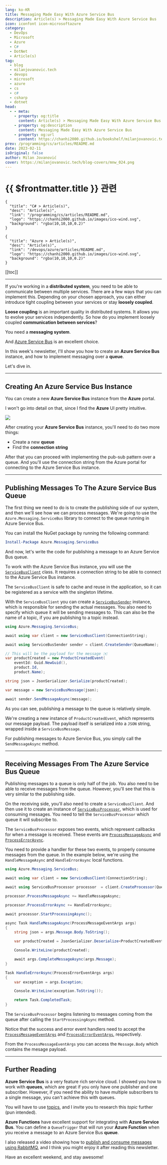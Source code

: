 ```yaml
---
lang: ko-KR
title: Messaging Made Easy With Azure Service Bus
description: Article(s) > Messaging Made Easy With Azure Service Bus
icon: iconfont icon-microsoftazure
category: 
  - DevOps
  - Microsoft
  - Azure
  - C#
  - DotNet
  - Article(s)
tag: 
  - blog
  - milanjovanovic.tech
  - devops
  - microsoft
  - azure
  - cs
  - c#
  - csharp
  - dotnet
head:
  - - meta:
    - property: og:title
      content: Article(s) > Messaging Made Easy With Azure Service Bus
    - property: og:description
      content: Messaging Made Easy With Azure Service Bus
    - property: og:url
      content: https://chanhi2000.github.io/bookshelf/milanjovanovic.tech/messaging-made-easy-with-azure-service-bus.html
prev: /programming/cs/articles/README.md
date: 2023-02-11
isOriginal: false
author: Milan Jovanović
cover: https://milanjovanovic.tech/blog-covers/mnw_024.png
---
```


# {{ $frontmatter.title }} 관련

```component VPCard
{
  "title": "C# > Article(s)",
  "desc": "Article(s)",
  "link": "/programming/cs/articles/README.md",
  "logo": "https://chanhi2000.github.io/images/ico-wind.svg",
  "background": "rgba(10,10,10,0.2)"
}
```

```component VPCard
{
  "title": "Azure > Article(s)",
  "desc": "Article(s)",
  "link": "/devops/azure/articles/README.md",
  "logo": "https://chanhi2000.github.io/images/ico-wind.svg",
  "background": "rgba(10,10,10,0.2)"
}
```

[[toc]]

---

<SiteInfo
  name="Messaging Made Easy With Azure Service Bus"
  desc="If you're working in a distributed system, you need to be able to communicate between multiple services. There are a few ways that you can implement this. Depending on your chosen approach, you can either introduce tight coupling between your services or stay loosely coupled. Loose coupling is an important quality in a distributed system. It will allow you to evolve your services independently. So how do you implement loosely coupled communication between services?"
  url="https://milanjovanovic.tech/blog/messaging-made-easy-with-azure-service-bus/"
  logo="https://milanjovanovic.tech/profile_favicon.png"
  preview="https://milanjovanovic.tech/blog-covers/mnw_024.png"/>

If you're working in a **distributed system**, you need to be able to communicate between multiple services. There are a few ways that you can implement this. Depending on your chosen approach, you can either introduce tight coupling between your services or stay **loosely coupled**.

**Loose coupling** is an important quality in distributed systems. It allows you to evolve your services independently. So how do you implement loosely coupled **communication between services**?

You need a **messaging system**.

And [<VPIcon icon="fa-brands fa-microsoft"/>Azure Service Bus](https://learn.microsoft.com/en-us/azure/service-bus-messaging/service-bus-messaging-overview) is an excellent choice.

In this week's newsletter, I'll show you how to create an **Azure Service Bus** instance, and how to implement messaging over a **queue**.

Let's dive in.

---

## Creating An Azure Service Bus Instance

You can create a new **Azure Service Bus** instance from the **Azure** portal.

I won't go into detail on that, since I find the **Azure** UI pretty intuitive.

![](https://milanjovanovic.tech/blogs/mnw_024/service_bus.png?imwidth=1920)

After creating your **Azure Service Bus** instance, you'll need to do two more things:

- Create a new **queue**
- Find the **connection string**

After that you can proceed with implementing the pub-sub pattern over a queue. And you'll use the connection string from the Azure portal for connecting to the Azure Service Bus instance.

---

## Publishing Messages To The Azure Service Bus Queue

The first thing we need to do is to create the publishing side of our system, and then we'll see how we can process messages. We're going to use the `Azure.Messaging.ServiceBus` library to connect to the queue running in Azure Service Bus.

You can install the NuGet package by running the following command:

```powershell
Install-Package Azure.Messaging.ServiceBus
```

And now, let's write the code for publishing a message to an Azure Service Bus queue.

To work with the Azure Service Bus instance, you will use the [<VPIcon icon="fa-brands fa-microsoft"/>`ServiceBusClient`](https://learn.microsoft.com/en-us/dotnet/api/azure.messaging.servicebus.servicebusclient?view=azure-dotnet) class. It requires a connection string to be able to connect to the Azure Service Bus instance.

The `ServiceBusClient` is safe to cache and reuse in the application, so it can be registered as a service with the singleton lifetime.

With the `ServiceBusClient` you can create a [<VPIcon icon="fa-brands fa-microsoft"/>`ServiceBusSender`](https://learn.microsoft.com/en-us/dotnet/api/azure.messaging.servicebus.servicebussender?view=azure-dotnet) instance, which is responsible for sending the actual messages. You also need to specify which queue it will be sending messages to. This can also be the name of a topic, if you are publishing to a topic instead.

```cs
using Azure.Messaging.ServiceBus;

await using var client = new ServiceBusClient(ConnectionString);

await using ServiceBusSender sender = client.CreateSender(QueueName);

// This will be the payload for the message ✉️
var productCreated = new ProductCreatedEvent(
    eventId: Guid.NewGuid(),
    product.Id,
    product.Name);

string json = JsonSerializer.Serialize(productCreated);

var message = new ServiceBusMessage(json);

await sender.SendMessageAsync(message);

```

As you can see, publishing a message to the queue is relatively simple.

We're creating a new instance of `ProductCreatedEvent`, which represents our message payload. The payload itself is serialized into a `JSON` string, wrapped inside a `ServiceBusMessage`.

For publishing messages to Azure Service Bus, you simply call the `SendMessageAsync` method.

---

## Receiving Messages From The Azure Service Bus Queue

Publishing messages to a queue is only half of the job. You also need to be able to receive messages from the queue. However, you'll see that this is very similar to the publishing side.

On the receiving side, you'll also need to create a `ServiceBusClient`. And then use it to create an instance of [<VPIcon icon="fa-brands fa-microsoft"/>`ServiceBusProcessor`](https://learn.microsoft.com/en-us/dotnet/api/azure.messaging.servicebus.servicebusprocessor?view=azure-dotnet), which is used for consuming messages. You need to tell the `ServiceBusProcessor` which queue it will subscribe to.

The `ServiceBusProcessor` exposes two events, which represent callbacks for when a message is received. These events are [<VPIcon icon="fa-brands fa-microsoft"/>`ProcessMessageAsync`](https://learn.microsoft.com/en-us/dotnet/api/azure.messaging.servicebus.servicebusprocessor.processmessageasync?view=azure-dotnet) and [<VPIcon icon="fa-brands fa-microsoft"/>`ProcessErrorAsync`](https://learn.microsoft.com/en-us/dotnet/api/azure.messaging.servicebus.servicebusprocessor.processerrorasync?view=azure-dotnet).

You need to provide a handler for these two events, to properly consume messages from the queue. In the example below, we're using the `HandleMessageAsync` and `HandleErrorAsync` local functions.

```cs
using Azure.Messaging.ServiceBus;

await using var client = new ServiceBusClient(ConnectionString);

await using ServiceBusProcessor processor  = client.CreateProcessor(QueueName);

processor.ProcessMessageAsync += HandleMessageAsync;

processor.ProcessErrorAsync += HandleErrorAsync;

await processor.StartProcessingAsync();

async Task HandleMessageAsync(ProcessMessageEventArgs args)
{
    string json = args.Message.Body.ToString();

    var productCreated = JsonSerializer.Deserialize<ProductCreatedEvent>(json);

    Console.WriteLine(productCreated);

    await args.CompleteMessageAsync(args.Message);
}

Task HandleErrorAsync(ProcessErrorEventArgs args)
{
    var exception = args.Exception;

    Console.WriteLine(exception.ToString());

    return Task.CompletedTask;
}

```

The `ServiceBusProcessor` begins listening to messages coming from the queue after calling the `StartProcessingAsync` method.

Notice that the success and error event handlers need to accept the [<VPIcon icon="fa-brands fa-microsoft"/>`ProcessMessageEventArgs`](https://learn.microsoft.com/en-us/dotnet/api/azure.messaging.servicebus.processmessageeventargs?view=azure-dotnet) and [<VPIcon icon="fa-brands fa-microsoft"/>`ProcessErrorEventArgs`](https://learn.microsoft.com/en-us/dotnet/api/azure.messaging.servicebus.processerroreventargs?view=azure-dotnet), respectively.

From the `ProcessMessageEventArgs` you can access the `Message.Body` which contains the mesage payload.

---

## Further Reading

**Azure Service Bus** is a very feature rich service cloud. I showed you how to work with **queues**, which are great if you only have one publisher and one subscriber. However, if you need the ability to have multiple subscribers to a single message, you can't achieve this with queues.

You will have to use [<VPIcon icon="fa-brands fa-microsoft"/>topics](https://learn.microsoft.com/en-us/azure/service-bus-messaging/service-bus-queues-topics-subscriptions#topics-and-subscriptions), and I invite you to research this *topic* further (pun intended).

**Azure Functions** have excellent support for integrating with **Azure Service Bus**. You can define a `QueueTrigger` that will run your **Azure Function** when you receive a message to an Azure Service Bus **queue**.

I also released a video showing how to [<VPIcon icon="fa-brands fa-youtube"/>publish and consume messages using RabbitMQ](https://youtu.be/CTKWFMZVIWA), and I think you might enjoy it after reading this newsletter.

<VidStack src="youtube/CTKWFMZVIWA" />

Have an excellent weekend, and stay awesome!

